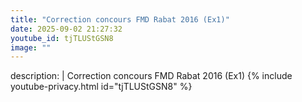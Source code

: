 ```yaml
---
title: "Correction concours FMD Rabat 2016 (Ex1)"
date: 2025-09-02 21:27:32 
youtube_id: tjTLUStGSN8
image: ""
---
```

description: |
  Correction concours FMD Rabat 2016 (Ex1)
{% include youtube-privacy.html id="tjTLUStGSN8" %}
